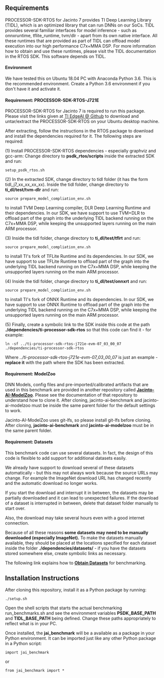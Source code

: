 ## Requirements

PROCESSOR-SDK-RTOS for Jacinto 7 provides TI Deep Learning Library (TIDL), which is an optimized library that can run DNNs on our SoCs. TIDL provides several familiar interfaces for model inference - such as onnxruntime, tflite_runtime, tvm/dlr - apart from its own native interface. All these runtimes that are provided as part of TIDL can offload model execution into our high performance C7x+MMA DSP. For more information how to obtain and use these runtimes, please visit the TIDL documentation in the RTOS SDK. This software depends on TIDL.

#### Environment
We have tested this on Ubuntu 18.04 PC with Anaconda Python 3.6. This is the recommended environment. Create a Python 3.6 environment if you don't have it and activate it.

#### Requirement: PROCESSOR-SDK-RTOS-J721E
PROCESSOR-SDK-RTOS for Jacinto 7 is required to run this package. Please visit the links given at [TI EdgeAI @ Github](https://github.com/TexasInstruments/edgeai) to download and untar/extract the PROCESSOR-SDK-RTOS on your Ubuntu desktop machine.

After extracting, follow the instructions in the RTOS package to download and install the dependencies required for it. The following steps are required:<br>

(1) Install PROCESSOR-SDK-RTOS dependencies - especially graphviz and gcc-arm: Change directory to **psdk_rtos/scripts** inside the extracted SDK and run:

```setup_psdk_rtos.sh```

(2) In the extracted SDK, change directory to tidl folder (it has the form tidl_j7_xx_xx_xx_xx). Inside the tidl folder, change directory to **ti_dl/test/tvm-dlr** and run:

```source prepare_model_compliation_env.sh```
 
 to install TVM Deep Learning compiler, DLR Deep Learning Runtime and their dependencies. In our SDK, we have support to use TVM+DLR to offload part of the graph into the underlying TIDL backend running on the C7x+MMA DSP, while keeping the unsupported layers running on the main ARM processor. <br>

(3) Inside the tidl folder, change directory to **ti_dl/test/tflrt** and run:
 
 ```source prepare_model_compliation_env.sh``` 
 
 to install TI's fork of TFLite Runtime and its dependencies. In our SDK, we have support to use TFLite Runtime to offload part of the graph into the underlying TIDL backend running on the C7x+MMA DSP, while keeping the unsupported layers running on the main ARM processor.<br>

(4) Inside the tidl folder, change directory to **ti_dl/test/onnxrt** and run:
 
 ```source prepare_model_compliation_env.sh``` 
 
 to install TI's fork of ONNX Runtime and its dependencies. In our SDK, we have support to use ONNX Runtime to offload part of the graph into the underlying TIDL backend running on the C7x+MMA DSP, while keeping the unsupported layers running on the main ARM processor.<br>

(5) Finally, create a symbolic link to the SDK inside this code at the path **./dependencies/ti-processor-sdk-rtos** so that this code can find it - for example:

```
ln -sf ../ti-processor-sdk-rtos-j721e-evm-07_03_00_07 ./dependencies/ti-processor-sdk-rtos
```

Where *../ti-processor-sdk-rtos-j721e-evm-07_03_00_07* is just an example - **replace it** with the path where the SDK has been extracted.


#### Requirement: ModelZoo
DNN Models, config files and pre-imported/calibrated artifacts that are used in this benchmark are provided in another repository called **[Jacinto-AI-ModelZoo](https://git.ti.com/cgit/jacinto-ai/jacinto-ai-modelzoo/about/)**. Please see the documentation of that repository to understand how to clone it. After cloning, jacinto-ai-benchmark and jacinto-ai-modelzoo must be inside the same parent folder for the default settings to work.

Jacinto-AI-ModelZoo uses git-lfs, so please install git-lfs before cloning. After cloning, **jacinto-ai-benchmark** and **jacinto-ai-modelzoo** must be in the same parent folder. 


#### Requirement: Datasets
This benchmark code can use several datasets. In fact, the design of this code is flexible to add support for additional datasets easily.

We already have support to download several of these datasets automatically - but this may not always work because the source URLs may change. For example the ImageNet download URL has changed recently and the automatic download no longer works. 

If you start the download and interrupt it in between, the datasets may be partially downloaded and it can lead to unexpected failures. If the download of a dataset is interrupted in between, delete that dataset folder manually to start over. 

Also, the download may take several hours even with a good internet connection. 

Because of all these reasons **some datasets may need to be manually downloaded (especially ImageNet).** To make the datasets manually available, they should be placed at the locations specified for each dataset inside the folder **./dependencies/datasets/** - if you have the datasets stored somewhere else, create symbolic links as necessary.

The following link explains how to **[Obtain Datasets](./docs/datasets.md)** for benchmarking.


## Installation Instructions
After cloning this repository, install it as a Python package by running:
```
./setup.sh
```

Open the shell scripts that starts the actual benchmarking run_benchmarks.sh and see the environment variables **PSDK_BASE_PATH** and **TIDL_BASE_PATH** being defined. Change these paths appropriately to reflect what is in your PC.

Once installed, the **jai_benchmark** will be a available as a package in your Python environment. It can be imported just like any other Python package in a Python script:<br>
```
import jai_benchmark
```
or
```
from jai_benchmark import *
```
